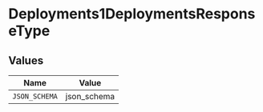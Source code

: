 # Deployments1DeploymentsResponseType


## Values

| Name          | Value         |
| ------------- | ------------- |
| `JSON_SCHEMA` | json_schema   |